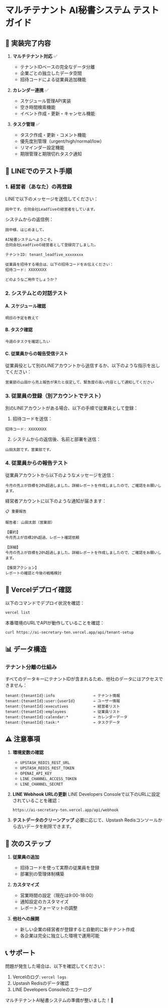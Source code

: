 # マルチテナント AI秘書システム テストガイド

## 🎯 実装完了内容

1. **マルチテナント対応** ✅
   - テナントIDベースの完全なデータ分離
   - 企業ごとの独立したデータ空間
   - 招待コードによる従業員追加機能

2. **カレンダー連携** ✅
   - スケジュール管理API実装
   - 空き時間検索機能
   - イベント作成・更新・キャンセル機能

3. **タスク管理** ✅
   - タスク作成・更新・コメント機能
   - 優先度別管理（urgent/high/normal/low）
   - リマインダー設定機能
   - 期限管理と期限切れタスク通知

## 📱 LINEでのテスト手順

### 1. 経営者（あなた）の再登録

LINEで以下のメッセージを送信してください：

```
田中です。合同会社Leadfiveの経営者をしています。
```

システムからの返信例：
```
田中様、はじめまして。

AI秘書システムへようこそ。
合同会社Leadfiveの経営者として登録完了しました。

テナントID: tenant_leadfive_xxxxxxxx

従業員を招待する場合は、以下の招待コードをお伝えください：
招待コード: XXXXXXXX

どのようなご用件でしょうか？
```

### 2. システムとの対話テスト

#### A. スケジュール確認
```
明日の予定を教えて
```

#### B. タスク確認
```
今週のタスクを確認したい
```

#### C. 従業員からの報告受信テスト
従業員役として別のLINEアカウントから送信するか、以下のような指示を出してください：
```
営業部の山田から売上報告が来たと仮定して、緊急度の高い内容として通知してください
```

### 3. 従業員の登録（別アカウントでテスト）

別のLINEアカウントがある場合、以下の手順で従業員として登録：

1. 招待コードを送信：
```
招待コード: XXXXXXXX
```

2. システムからの返信後、名前と部署を送信：
```
山田太郎です。営業部です。
```

### 4. 従業員からの報告テスト

従業員アカウントから以下のようなメッセージを送信：

```
今月の売上が目標を20%超過しました。詳細レポートを作成しましたので、ご確認をお願いします。
```

経営者アカウントに以下のような通知が届きます：
```
📋 重要報告

報告者: 山田太郎（営業部）

【要約】
今月売上が目標20%超過、レポート確認依頼

【詳細】
今月の売上が目標を20%超過しました。詳細レポートを作成しましたので、ご確認をお願いします。

【推奨アクション】
レポートの確認と今後の戦略検討
```

## 🔧 Vercelデプロイ確認

以下のコマンドでデプロイ状況を確認：

```bash
vercel list
```

本番環境のURLでAPIが動作していることを確認：
```bash
curl https://ai-secretary-ten.vercel.app/api/tenant-setup
```

## 📊 データ構造

### テナント分離の仕組み

すべてのデータキーにテナントIDが含まれるため、他社のデータにはアクセスできません：

```
tenant:{tenantId}:info                 → テナント情報
tenant:{tenantId}:user:{userId}        → ユーザー情報
tenant:{tenantId}:executives           → 経営者リスト
tenant:{tenantId}:employees            → 従業員リスト
tenant:{tenantId}:calendar:*           → カレンダーデータ
tenant:{tenantId}:task:*               → タスクデータ
```

## ⚠️ 注意事項

1. **環境変数の確認**
   - `UPSTASH_REDIS_REST_URL`
   - `UPSTASH_REDIS_REST_TOKEN`
   - `OPENAI_API_KEY`
   - `LINE_CHANNEL_ACCESS_TOKEN`
   - `LINE_CHANNEL_SECRET`
   
2. **LINE Webhook URLの更新**
   LINE Developers Consoleで以下のURLに設定されていることを確認：
   ```
   https://ai-secretary-ten.vercel.app/api/webhook
   ```

3. **テストデータのクリーンアップ**
   必要に応じて、Upstash Redisコンソールから古いデータを削除できます。

## 🎉 次のステップ

1. **従業員の追加**
   - 招待コードを使って実際の従業員を登録
   - 部署別の管理体制構築

2. **カスタマイズ**
   - 営業時間の設定（現在は9:00-18:00）
   - 通知設定のカスタマイズ
   - レポートフォーマットの調整

3. **他社への展開**
   - 新しい企業の経営者が登録すると自動的に新テナント作成
   - 各企業は完全に独立した環境で運用可能

## 📞 サポート

問題が発生した場合は、以下を確認してください：

1. Vercelのログ: `vercel logs`
2. Upstash Redisのデータ確認
3. LINE Developers Consoleのエラーログ

マルチテナントAI秘書システムの準備が整いました！🚀